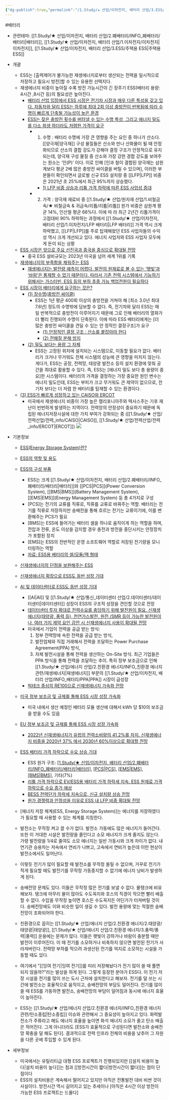```yaml
---
{"dg-publish":true,"permalink":"/1.Study/★ 산업/이차전지, 배터리 산업/3.ESS/ESS/","created":"2024-11-20T21:02:27.651+09:00","updated":"2025-06-03T20:07:21.599+09:00"}
---
```


#배터리 


- 관련테마: [[1.Study/★ 산업/이차전지, 배터리 산업/2.폐배터리/INFO_폐배터리/배터리\|배터리]], [[1.Study/★ 산업/이차전지, 배터리 산업/1.이차전지/이차전지\|이차전지]], [[1.Study/★ 산업/이차전지, 배터리 산업/3.ESS/주택용 ESS\|주택용 ESS]]


- 개괄
	- ESS는 [출력제어가 불가능한 재생에너지로부터 생산되는 전력을 일시적으로 저장하고 필요시 방전]할 수 있는 유용한 선택지다.
	- 재생에너지 비중이 높아질 수록 방전 가능시간이 긴 장주기 ESS(배터리 용량: 4시간 ,8시간 등)의 필요성은 높아진다.
		- [배터리 산업 입장에서 ESS 시장은 전기차 시장과 매우 다른 특성을 갖고 있다. 자동차와 달리 ESS는 하루에 최대 2회 이상 충방전이 반복됨에 따라 수명이 빠르게 단축될 가능성이 높은 환경](9.11_돈이되는%20ESS.pdf#page=4&selection=316,0,378,2&color=yellow)
		- [ESS는 잦은 충방전 횟수를 버텨낼 수 있는 수명 특성, 그리고 에너지 밀도를 다소 희생 하더라도 저렴한 가격이 요구](9.11_돈이되는%20ESS.pdf#page=4&selection=436,0,472,2&color=yellow)
			- 1) 수명 : 배터리 수명에 가장 큰 영향을 주는 요인 중 하나가 산소다. [[양극재\|양극재]] 구성 물질들은 산소와 만나 산화물이 될 때 안정화되므로 산소의 결합 강도가 강해야 결정 구조가 안정적으로 유지되는데, 양극재 구성 물질 중 산소와 가장 강한 경합 강도를 보여주는 원소는 ‘인(P)’ 이다. 이로 인해 [인과 철이 결합된 양극재는 삼원계보다 평균 2배 많은 충방전 싸이클을 버틸 수 있으며], 이러한 부분들이 확인되면서 글로벌 신규 ESS 설치량 중 [[LFP\|LFP]] 비중은 2021년 초 25%에서 최근 95%까지 상승했다.
				- [1) LFP 비중 상승과 리튬 가격 하락에 따른 ESS 사업성 증대](9.11_돈이되는%20ESS.pdf#page=41&selection=33,0,53,2&color=yellow)
			- 2) 가격 : 양극재 재료비 중 [[1.Study/★ 산업/원자재 산업/1.비철금속/★ 비철금속 & 귀금속/리튬/리튬\|리튬]] 원가 비중은 삼원계 평균 14%, 인산철 평균 66%다. 이에 따 라 최근 2년간 리튬가격이 고점대비 90% 하락하는 과정에서 [[1.Study/★ 산업/이차전지, 배터리 산업/1.이차전지/LFP 배터리\|LFP 배터리]] 가격 역시 크게 하락했고, [[LFP\|LFP]]를 주로 탑재해왔던 ESS 사업자들의 수익성 역시 크게 개선되고 있다. 에너지 사업자와 ESS 사업자 모두에게 돈이 되는 상황
	- [ESS 시장은 앞으로 주요 선진국과 중국을 중심으로 확대될 전망](9.11_돈이되는%20ESS.pdf#page=13&selection=35,0,51,2&color=yellow)
		- 중국 ESS 설비규모는 2023년 미국을 넘어 세계 1위를 기록
	- [재생에너지의 부족함을 채워주는 ESS](9.11_돈이되는%20ESS.pdf#page=15&selection=18,0,24,3&color=yellow)
		- [재생에너지는 발전량 예측이 어렵다. 발전의 원재료로 볼 수 있는 ‘햇빛’과 ‘바람’은 통제할 수 없기 때문이다. 따라서 기존 전력 시스템에서 기능하기 위해서는 가스터빈, ESS 등의 부하 추종 가능 백업전원이 필요하다](9.11_돈이되는%20ESS.pdf#page=15&selection=88,0,145,3&color=yellow)
	- [ESS 시장이 배터리에게 요구하는 것은?](9.11_돈이되는%20ESS.pdf#page=27&selection=18,0,28,1&color=yellow)
		- [(1) 장수명(충방전 싸이클)](9.11_돈이되는%20ESS.pdf#page=27&selection=43,0,53,1&color=yellow)
			- ESS는 1년 평균 400회 이상의 충방전을 거쳐야 해 [최소 3.0년 최대 7.6년] 정도의 수명밖에 담보할 수 없다. 즉, 전기차와 달리 ESS는 매 일 반복적으로 충방전이 이루어지기 때문에 그로 인해 배터리의 열화가 더 빨리 진행되어 수명이 단축된다. 
			  이에 따라 ESS 배터리에게는 [더 많은 충방전 싸이클을 견딜 수 있는 안 정적인 결정구조]가 요구
				- [(1) 안정적인 결정 구조 : 산소를 붙잡아야 한다](9.11_돈이되는%20ESS.pdf#page=30&selection=29,0,45,2&color=yellow)
				- [(2) 전해질 분해 방지](9.11_돈이되는%20ESS.pdf#page=34&selection=16,0,24,2&color=yellow)
		- [(2) 밀도 보다는 용량 그 자체](9.11_돈이되는%20ESS.pdf#page=29&selection=16,0,28,2&color=yellow)
			- ESS는 고정된 위치에 설치되는 시스템으로, 이동할 필요가 없다. 배터리가 크거나 무거워도 전체 시스템의 성능에 큰 영향을 미치지 않는다.
			   게다가, ESS는 공장, 전력망, 태양광 발전소 등의 설치 환경에 맞춰 공간을 최대로 활용할 수 있다. 즉, ESS는 [에너지 밀도 보다 총 용량이 중요]한 시스템이다. 배터리의 가격을 결정하는 가장 중요한 원인 변수는 에너지 밀도인데, ESS는 부피가 크고 무거워도 큰 제약이 없으므로, 전기차 보다는 더 저렴 한 배터리를 탑재할 수 있는 환경이다.
	- [(3) ESS가 빠르게 성장하고 있는 CAISO와 ERCOT](9.11_돈이되는%20ESS.pdf#page=50&selection=16,0,32,5&color=yellow)
		- 미국에서 재생에너지 비중이 가장 높은 캘리포니아주와 텍사스주는 기후 재난이 빈번하게 발생하는 지역이다. 전력망의 안정성이 중요하기 때문에 독립된 에너지저장시설에 대한 가치 부여가 강화되는 중 ([[1.Study/★ 산업/전력산업/전력_info/CAISO\|CAISO]], [[1.Study/★ 산업/전력산업/전력_info/ERCOT\|ERCOT]])
![](https://i.imgur.com/19r5yht.png)


- 기본정보
	- [ESS(Energy Storage System)란?](9.11_BESS%20성장%20사이클%20초입기.pdf#page=7&selection=9,0,16,1&color=yellow)
	- [ESS의 역할 및 용도](9.11_BESS%20성장%20사이클%20초입기.pdf#page=8&selection=37,0,45,2&color=yellow)
	- [ESS의 구성 부품](9.11_BESS%20성장%20사이클%20초입기.pdf#page=9&selection=9,0,15,2&color=yellow)
		- ESS는 크게 [[1.Study/★ 산업/이차전지, 배터리 산업/2.폐배터리/INFO_폐배터리/배터리\|배터리]]와 [[PCS\|PCS]](Power Conversion System), [[BMS\|BMS]](Battery Management System), [[EMS\|EMS]](Energy Management System) 등 총 4가지로 구성 
		- [PCS]는 전기의 교류를 직류로, 직류를 교류로 바꿔주는 역할. 배터리는 전기를 직류로 저장하지만 송배전을 통해 흐르는 전기는 교류이기에, 이를 변환해주는 PCS가 필요
		- [BMS]는 ESS에 들어가는 배터리 셀을 하나로 움직이게 하는 역할을 하며, 전압과 전류, 온도 이상을 감지할 경우 충전과 방전을 중단시키는 안정장치가 포함된 장치 
		- [EMS]는 ESS의 전반적인 운영 소프트웨어 역할로 저장된 전기량을 모니터링하는 역할
		- [자료: ESS용 배터리의 셀/모듈/랙 형태](9.11_BESS%20성장%20사이클%20초입기.pdf#page=10&selection=6,1,26,2&color=yellow)
	- [신재생에너지의 단점을 보완해주는 ESS](9.11_BESS%20성장%20사이클%20초입기.pdf#page=12&selection=42,0,48,3&color=yellow)
	- [신재생에너지 확장으로 ESS도 동반 성장 기대](9.11_BESS%20성장%20사이클%20초입기.pdf#page=22&selection=6,0,17,2&color=yellow)
	- [AI 및 데이터센터로 ESS도 동반 성장 기대](9.11_BESS%20성장%20사이클%20초입기.pdf#page=28&selection=4,3,17,2&color=yellow)
		- [[AI\|AI]] 및 [[1.Study/★ 산업/통신_데이터센터 산업/2.데이터센터/데이터센터\|데이터센터]] 성장이 ESS의 구조적 성장을 견인할 것으로 전망
		- [데이터센터 투자 확대로 전력수요를 충당하기 위해 발전원이 필요. 신재생에너지(태양광, 풍력 등), 천연가스발전, 원전 /SMR 등이 가능한 발전원이나, 여러 가지 제약 요인 감안 시 신재생에너지 사용이 확대될 전망](9.11_BESS%20성장%20사이클%20초입기.pdf#page=30&selection=70,1,131,0&color=yellow)
		- 미국에서 기업이 전력을 공급 받는 방식: 
		  1) 정부 전력망에 속한 전력을 공급 받는 방식, 
		  2) 발전업체와 직접 거래해서 전력을 조달하는 Power Purchase Agreement(PPA) 방식, 
	      3) 자체 발전시설을 통해 전력을 생산하는 On-Site 방식. 최근 기업들은 PPA 방식을 통해 전력을 조달하는 추이. 특히 정부 보조금으로 인해 [[1.Study/★ 산업/에너지 산업/2.친환경 에너지/INFO_친환경 에너지 관련/재생에너지\|재생에너지]] 부문의 [[1.Study/★ 산업/이차전지, 배터리 산업/INFO_배터리/PPA\|PPA]] 시장이 급성장
	     - [빅테크 중심의 RE100으로 신재생에너지 가속화 전망](9.11_BESS%20성장%20사이클%20초입기.pdf#page=32&selection=55,1,67,2&color=yellow) 
	- [미국 정부 보조금 및 규제를 통해 ESS 시장 성장 가속화](9.11_BESS%20성장%20사이클%20초입기.pdf#page=33&selection=25,1,44,3&color=yellow)
		- 미국 내에서 생산 예정인 배터리 모듈 생산에 대해서 kWh 당 $10의 보조금을 받을 수도 있음
	- [EU 정부 보조금 및 규제를 통해 ESS 시장 성장 가속화](9.11_BESS%20성장%20사이클%20초입기.pdf#page=37&selection=49,1,68,3&color=yellow) 
		- [2022년 신재생에너지가 유럽의 전력소비량의 41.2%를 차지. 신재생에너지 비중을 2020년 37% 에서 2030년 60%이상으로 확대할 전망](9.11_BESS%20성장%20사이클%20초입기.pdf#page=38&selection=325,0,364,2&color=yellow)
	- [ESS 배터리 가격 하락으로 수요 상승 기대](9.11_BESS%20성장%20사이클%20초입기.pdf#page=55&selection=4,2,16,2&color=yellow)
		- ESS 원가 구조: [[1.Study/★ 산업/이차전지, 배터리 산업/2.폐배터리/INFO_폐배터리/배터리\|배터리]](58%), [[PCS\|PCS]](20%), [[EMS\|EMS]](10%), [[BMS\|BMS]](5%), 기타(7%)
		- [리튬 가격 하락으로 EV/ESS용 배터리 가격 하락세 지속. ESS 원재료 가격 하락으로 수요 증가 예상](9.11_BESS%20성장%20사이클%20초입기.pdf#page=57&selection=195,0,223,2&color=yellow)
		- [BESS 전력단가 하락세 지속으로, 신규 설치량 상승 전망](9.11_BESS%20성장%20사이클%20초입기.pdf#page=59&selection=43,0,58,2&color=yellow)
		- [원가 경쟁력과 안정성을 이유로 ESS 내 LFP 비중 확대될 전망](9.11_BESS%20성장%20사이클%20초입기.pdf#page=60&selection=48,0,66,2&color=yellow)



	- [에너지 저장 체계(ESS, Energy Storage System)]는 에너지를 저장하였다가 필요할 때 사용할 수 있는 체계를 지칭한다.
	- 발전소는 무작정 켜고 끌 수가 없다. 발전소 가동에도 많은 에너지가 들어간다. 또한 이 거대한 시설은 발전량을 줄인다고 소모 에너지가 크게 줄지도 않는다. 가령 발전량을 1/4로 줄여도 소모 에너지는 일반 가동시와 크게 차이가 없다. 내연기관 승용차는 저속에서 연비가 나쁘고, 고속에서 연비가 높은데 이런 현상이 발전소에서도 일어난다.  
	- 이렇듯 전기가 많이 필요할 때 발전소를 무작정 돌릴 수 없으며, 거꾸로 전기가 적게 필요할 때도 발전기를 무작정 가동중지할 수 없기에 에너지 낭비가 발생하게 된다.  
	- 송배전망 문제도 있다. 이들은 무작정 많은 전기를 보낼 수 없다. 물탱크에 비유해보자. 탱크에 아무리 물이 많아도 수도꼭지와 호스의 직경이 작으면 빨리 배출할 수 없다. 수압을 무작정 높이면 호스든 수도꼭지든 어딘가가 터져버릴 것이다. 송배전망에도 이와 비슷한 일이 생길 수 있다. 발전 용량에 맞는 적절한 송배전망이 조화되어야 한다.  
	- 친환경으로 꼽히는 [[1.Study/★ 산업/에너지 산업/2.친환경 에너지/2.태양광/태양광\|태양광]], [[1.Study/★ 산업/에너지 산업/2.친환경 에너지/3.풍력/풍력\|풍력]] 운용에는 문제가 많다. 이들은 햇빛이 강하거나 바람이 충분할 때만 발전이 이루어진다. 이 때 전기를 소모하거나 비축하지 않으면 발전된 전기가 사라져버린다. 전력망 부하를 막으려 과생산된 전기를 억지로 소모하는 시설을 가동할 때도 있다.  
	- 여기에서 "[[잉여 전기\|잉여 전기]]를 미리 저장해놨다가 전기 많이 쓸 때 풀면 되지 않을까?"라는 발상을 하게 된다. 그렇게 등장한 분야가 ESS다. 이 전기 저장 시설을 전기를 많이 쓰는 도시 근처에 설치한다고 해보자. 전기를 덜 쓰는 시간에 발전소는 효율적으로 움직이고, 송배전망의 부담도 덜어진다. 전기를 많이 쓸 때 ESS를 가동하면 발전소, 송배전망의 부담이 덜어짐과 동시에 에너지 효율이 높아진다.
	- ESS는 [[1.Study/★ 산업/에너지 산업/2.친환경 에너지/INFO_친환경 에너지 관련/탄소중립\|탄소중립]] 이슈와 관련해서 그 중요성이 높아지고 있다. 화력발전소가 주류라고 해도 에너지 효율을 높이면 화석 에너지 소모가 줄고 탄소 배출은 적어진다. 그게 아니더라도 [ESS가 효율적으로 구성된다면 발전소와 송배전망 확충을 덜 해도 된다]. 결과적으로 전력 인프라 전체의 비용을 낮추어 그 자원을 다른 곳에 투입할 수 있게 된다.


- 세부정보
	- 미국에서는 유틸리티급 대형 ESS 프로젝트가 진행되있지만 [[설치 비용이 높다\|설치 비용이 높다]]는 점과 [[방전시간이 짧다\|방전시간이 짧다]]는 점이 단점이다
	-  ESS의 설치비용은 계속해서 떨어지고 있지만 아직은 전통발전 대비 비싼 것이 사실이다. 방전시간 역시 길어지고 있는 추세이나 [아직은 4시간 이상 방전이 가능한 ESS 프로젝트는 드물다]